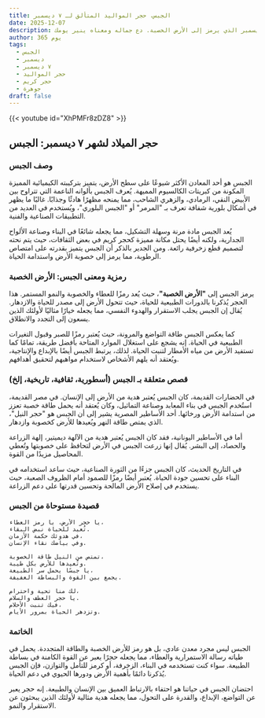 ```yaml
---
title: الجبس، حجر المواليد المتألق لـ ٧ ديسمبر
date: 2025-12-07
description: اشعر بأهمية الجبس، حجر المواليد لـ ٧ ديسمبر الذي يرمز إلى الأرض الخصبة. دع جماله ومعناه ينير يومك.
author: 365 يوم
tags:
  - الجبس
  - ديسمبر
  - ٧ ديسمبر
  - حجر المواليد
  - حجر كريم
  - جوهرة
draft: false
---
```


{{< youtube id="XhPMFr8zDZ8" >}}

## حجر الميلاد لشهر ٧ ديسمبر: الجبس

### وصف الجبس

الجبس هو أحد المعادن الأكثر شيوعًا على سطح الأرض، يتميز بتركيبته الكيميائية المميزة المكونة من كبريتات الكالسيوم المميهة. يُعرف الجبس بألوانه الناعمة التي تتراوح بين الأبيض النقي، الرمادي، والزهري الشاحب، مما يمنحه مظهرًا هادئًا وجذابًا. غالبًا ما يظهر في أشكال بلورية شفافة تعرف بـ "المرمر" أو "الجبس البلوري"، ويُستخدم في العديد من التطبيقات الصناعية والفنية.

يُعد الجبس مادة مرنة وسهلة التشكيل، مما يجعله شائعًا في البناء وصناعة الألواح الجدارية، ولكنه أيضًا يحتل مكانة مميزة كحجر كريم في بعض الثقافات، حيث يتم نحته لتصميم قطع زخرفية رائعة. ومن الجدير بالذكر أن الجبس يتميز بقدرته على امتصاص الرطوبة، مما يرمز إلى خصوبة الأرض واستدامة الحياة.

### رمزية ومعنى الجبس: الأرض الخصبة

يرمز الجبس إلى **"الأرض الخصبة"**، حيث يُعد رمزًا للعطاء والخصوبة والنمو المستمر. هذا الحجر يُذكرنا بالدورات الطبيعية للحياة، حيث تتحول الأرض إلى مصدر للحياة والازدهار. يُقال إن الجبس يجلب الاستقرار والهدوء النفسي، مما يجعله خيارًا مثاليًا لأولئك الذين يسعون إلى التجدد والانطلاق.

كما يعكس الجبس طاقة التواضع والمرونة، حيث يُعتبر رمزًا للصبر وقبول التغيرات الطبيعية في الحياة. إنه يشجع على استغلال الموارد المتاحة بأفضل طريقة، تمامًا كما تستفيد الأرض من مياه الأمطار لتنبت الحياة. لذلك، يرتبط الجبس أيضًا بالإبداع والإنتاجية، ويُعتقد أنه يلهم الأشخاص لاستخدام مواهبهم لتحقيق أهدافهم.

### قصص متعلقة بـ الجبس (أسطورية، ثقافية، تاريخية، إلخ)

في الحضارات القديمة، كان الجبس يُعتبر هدية من الأرض إلى الإنسان. في مصر القديمة، استُخدم الجبس في بناء المعابد وصناعة التماثيل، وكان يُعتقد أنه يحمل طاقة خصبة تعزز من استدامة الأرض ورخائها. أحد الأساطير المصرية يشير إلى أن الجبس هو "حجر النيل"، الذي يمتص طاقة النهر ويُعيدها للأرض كخصوبة وازدهار.

أما في الأساطير اليونانية، فقد كان الجبس يُعتبر هدية من الآلهة ديميتير، إلهة الزراعة والحصاد، إلى البشر. يُقال إنها زرعت الجبس في الأرض لتحافظ على خصوبتها وتُعطي المحاصيل مزيدًا من القوة.

في التاريخ الحديث، كان الجبس جزءًا من الثورة الصناعية، حيث ساعد استخدامه في البناء على تحسين جودة الحياة. يُعتبر أيضًا رمزًا للصمود أمام الظروف الصعبة، حيث يستخدم في إصلاح الأرض المالحة وتحسين قدرتها على دعم الزراعة.

### قصيدة مستوحاة من الجبس

```
يا حجر الأرض، يا رمز العطاء،  
تُعيد للحياة نبض البقاء.  
في هدوئك حكمة الأزمان،  
وفي بياضك نقاء الإنسان.  

تمتص من النيل طاقة الخصوبة،  
وتُعيدها للأرض بكل طيبة.  
يا جبسًا يحمل سر الطبيعة،  
يجمع بين القوة والبساطة العفيفة.  

لك منا تحية واحترام،  
يا حجر العطف والسلام.  
فيك تنبت الأحلام،  
وتزدهر الحياة بمرور الأيام.  
```

### الخاتمة

الجبس ليس مجرد معدن عادي، بل هو رمز للأرض الخصبة والطاقة المتجددة. يحمل في طياته رسالة الاستمرارية والعطاء، مما يجعله حجرًا يعبر عن القوة الكامنة في بساطة الطبيعة. سواء كنت تستخدمه في البناء، الزخرفة، أو كرمز للتأمل والتوازن، فإن الجبس يُذكرنا دائمًا بأهمية الأرض ودورها الحيوي في دعم الحياة.

احتضان الجبس في حياتنا هو احتفاء بالارتباط العميق بين الإنسان والطبيعة. إنه حجر يعبر عن التواضع، الإبداع، والقدرة على التحول، مما يجعله هدية مثالية لأولئك الذين يبحثون عن الاستقرار والنمو.